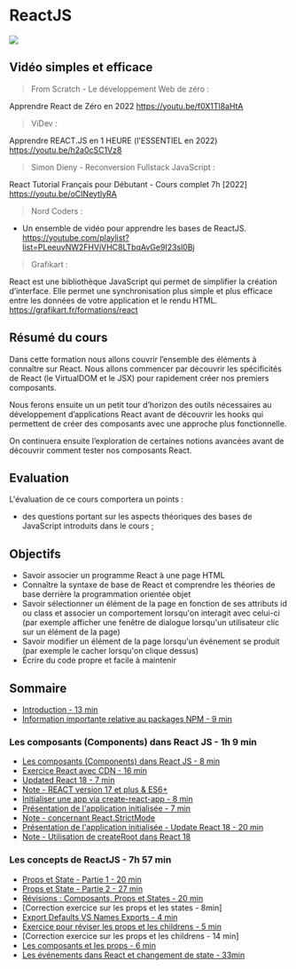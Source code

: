 # ReactJS

![](https://grafikart.fr/uploads/icons/react.svg)

## Vidéo simples et efficace

> From Scratch - Le développement Web de zéro :

Apprendre React de Zéro en 2022
<https://youtu.be/f0X1Tl8aHtA>

> ViDev :

Apprendre REACT.JS en 1 HEURE (l'ESSENTIEL en 2022) <https://youtu.be/h2a0cSC1Vz8>

> Simon Dieny - Reconversion Fullstack JavaScript :

React Tutorial Français pour Débutant - Cours complet 7h [2022] <https://youtu.be/oCINeytlyRA>

> Nord Coders :

- Un ensemble de vidéo pour apprendre les bases de ReactJS. <https://youtube.com/playlist?list=PLeeuvNW2FHVjVHC8LTbqAvGe9I23sl0Bj>

> Grafikart :

React est une bibliothèque JavaScript qui permet de simplifier la création d’interface. Elle permet une synchronisation plus simple et plus efficace entre les données de votre application et le rendu HTML. <https://grafikart.fr/formations/react>

## Résumé du cours

Dans cette formation nous allons couvrir l’ensemble des éléments à connaître sur React. Nous allons commencer par découvrir les spécificités de React (le VirtualDOM et le JSX) pour rapidement créer nos premiers composants.

Nous ferons ensuite un un petit tour d’horizon des outils nécessaires au développement d’applications React avant de découvrir les hooks qui permettent de créer des composants avec une approche plus fonctionnelle.

On continuera ensuite l’exploration de certaines notions avancées avant de découvrir comment tester nos composants React.

## Evaluation

L'évaluation de ce cours comportera un points :

- des questions portant sur les aspects théoriques des bases de JavaScript introduits dans le cours ;

## Objectifs

- Savoir associer un programme React à une page HTML
- Connaître la syntaxe de base de React et comprendre les théories de base derrière la programmation orientée objet
- Savoir sélectionner un élément de la page en fonction de ses attributs id ou class et associer un comportement lorsqu'on interagit avec celui-ci (par exemple afficher une fenêtre de dialogue lorsqu'un utilisateur clic sur un élément de la page)
- Savoir modifier un élément de la page lorsqu'un événement se produit (par exemple le cacher lorsqu'on clique dessus)
- Écrire du code propre et facile à maintenir

## Sommaire

- [Introduction - 13 min](./video/1%20Introduction_HD.mp4)
- [Information importante relative au packages NPM - 9 min](./video/4%20Info%20Packages%20d%C3%A9pendances%20et%20mises%20%C3%A0%20jour_HD.mp4)

### Les composants (Components) dans React JS - 1h 9 min

- [Les composants (Components) dans React JS - 8 min](./video/6%20Les%20composants%20React%20JS_HD.mp4)
- [Exercice React avec CDN - 16 min](./video/7%20Les%20composant%20React%20JS%20-%20Exercice%20React%20avec%20CDN_HD.mp4)
- [Updated React 18 - 7 min](./video/8%20Exercice%20React%20avec%20CDN%20-%20Updated%20React%2018_HD.mp4)
- [Note - REACT version 17 et plus & ES6+](./V17+&ES6.md)
- [Initialiser une app via create-react-app - 8 min](./video/11%20Les%20composants%20React%20JS%20-%20Initialiser%20une%20app%20via%20create-react-app_HD.mp4)
- [Présentation de l'application initialisée - 7 min](./video/12%20Les%20composants%20React%20JS%20-%20Pr%C3%A9sentation%20de%20l'application%20initialis%C3%A9e_HD.mp4)
- [Note - concernant React.StrictMode](./reactStrictMode.md)
- [Présentation de l'application initialisée - Update React 18 - 20 min](./video/15%20Pr%C3%A9sentation%20de%20l'application%20initialis%C3%A9e%20-%20Update%20React%2018_HD.mp4)
- [Note - Utilisation de createRoot dans React 18](./createRootV18.md)

### Les concepts de ReactJS - 7h 57 min

- [Props et State - Partie 1 - 20 min](./video/17%20Props%20et%20State%20-%20Partie%201_HD.mp4)
- [Props et State - Partie 2 - 27 min](./video/18%20Props%20et%20State%20-%20Partie%202_HD.mp4)
- [Révisions : Composants, Props et States - 20 min](./video/19%20R%C3%A9visions%20%20Composants%2C%20Props%20et%20States_HD.mp4)
- [Correction exercice sur les props et les states - 8min]
- [Export Defaults VS Names Exports - 4 min](./video/21%20Export%20Default%20VS%20Named%20Exports_HD.mp4)
- [Exercice pour réviser les props et les childrens - 5 min](./video/22%20Exercice%20pour%20r%C3%A9viser%20les%20props%20et%20les%20childrens_HD.mp4)
- [Correction exercice sur les props et les childrens - 14 min]
- [Les composants et les props - 6 min](./video//24%20Notes%20sur%20les%20composants%20et%20les%20props_HD.mp4)
- [Les événements dans React et changement de state - 33min](./video/25%20Les%20%C3%A9v%C3%A9nements%20dans%20React%20et%20changement%20de%20state_HD.mp4)

<!--
- [Note - le constructor]()
- [Exercice incrémenter un state dans React - 38 min](./video/28%20Exercice%20Incr%C3%A9menter%20un%20state%20dans%20React_HD.mp4)
- [Destructing array et callback function + invoquer une méthode dans les props - 18 min](./video/29%20Destructuring%20array%20et%20callback%20function%20%2B%20invoquer%20une%20m%C3%A9thode%20dans%20les%20props_HD.mp4)
- [Exercice événements React dans un composant fonction - 3 min](./video/30%20Exercice%20%C3%A9v%C3%A9nements%20React%20dans%20un%20composant%20fonction_HD.mp4)
- [Correction exercice sur les événements React dans un composant fonction - 5 min]

--- J2 : 07/12 ---

- [Passer une fonction dans Props - 28 min]() - [Maman.js](./Maman.js) - [Toto.js](./Toto.js)
- [Exercice passer une fonction dans props - 3 min]()
- [Correction exercice passer une fonction dans prop - 8 min]
- [React Fragment - 18 min]()
- [Le Destructing - Partie 1 - 13 min]()
- [Le Destructing dans React - Partie 2 - 18 min]()
- [Les Conditions dans ReactJS - 15 min]()
- [Les images dans React - 17 min]()
- [Les formulaires dans React - 29 min]()
- [Note - infos packages npm - Boostrao et Styled-Components]
- [Le CSS dans React - 41 min]
-->